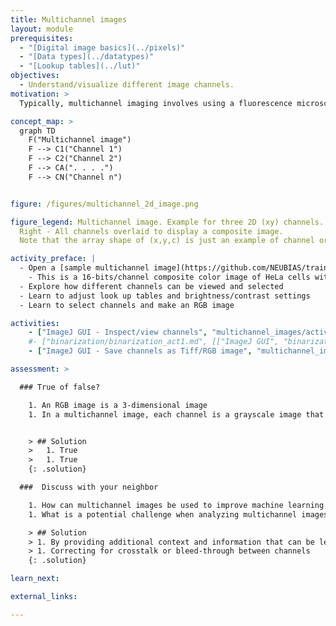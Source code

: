 ```yaml
---
title: Multichannel images
layout: module
prerequisites:
  - "[Digital image basics](../pixels)"
  - "[Data types](../datatypes)"
  - "[Lookup tables](../lut)"
objectives:
  - Understand/visualize different image channels.
motivation: >
  Typically, multichannel imaging involves using a fluorescence microscope equipped with multiple filter sets or detectors, each specific to a particular fluorophore's emission wavelength. In fluorescence microscopy, fluorescence signal of different dyes (at different wavelengths) can be registered simultaneously to one set of image spatial coordinates. Each signal then represents one channel and this information can be used to study/analyze various cellular and molecular processes e.g. colocalization.

concept_map: >
  graph TD
    F("Multichannel image")
    F --> C1("Channel 1")
    F --> C2("Channel 2")
    F --> CA(". . . .")
    F --> CN("Channel n")


figure: /figures/multichannel_2d_image.png

figure_legend: Multichannel image. Example for three 2D (xy) channels. Left - Each individual image is a channel shown in blue, red and green lookup tables.
  Right - All channels overlaid to display a composite image.
  Note that the array shape of (x,y,c) is just an example of channel order. The order may vary depending upon the data structure used to read image

activity_preface: |
  - Open a [sample multichannel image](https://github.com/NEUBIAS/training-resources/raw/master/image_data/xyc_16bit__hela-cells.tif)
    - This is a 16-bits/channel composite color image of HeLa cells with red lysosomes, green mitochondria and blue nucleus. Image courtesy of Tony Collins, creator of the ImageJ for Microscopy collection of plugins at <http://www.macbiophotonics.ca/imagej/>
  - Explore how different channels can be viewed and selected
  - Learn to adjust look up tables and brightness/contrast settings
  - Learn to select channels and make an RGB image

activities:
    - ["ImageJ GUI - Inspect/view channels", "multichannel_images/activity1_imagejgui.md", "markdown"]
    #- ["binarization/binarization_act1.md", [["ImageJ GUI", "binarization/binarization_act1_imagejgui.md"], ["ImageJ Macro", "binarization/binarization_act1_imagejmacro.ijm"], ["ImageJ Jython", "binarization/binarization_act1_jython.py"], ["skimage napari", "binarization/binarization_act1_skimage_napari.py", "python"]]]
    - ["ImageJ GUI - Save channels as Tiff/RGB image", "multichannel_images/activity2_imagejgui.md", "markdown"]

assessment: >

  ### True of false?

    1. An RGB image is a 3-dimensional image
    1. In a multichannel image, each channel is a grayscale image that represents different data


    > ## Solution
    >   1. True
    >   1. True
    {: .solution}

  ###  Discuss with your neighbor

    1. How can multichannel images be used to improve machine learning models for image/object classification?
    1. What is a potential challenge when analyzing multichannel images?

    > ## Solution
    > 1. By providing additional context and information that can be leveraged by the model
    > 1. Correcting for crosstalk or bleed-through between channels
    {: .solution}

learn_next:

external_links:

---
```

